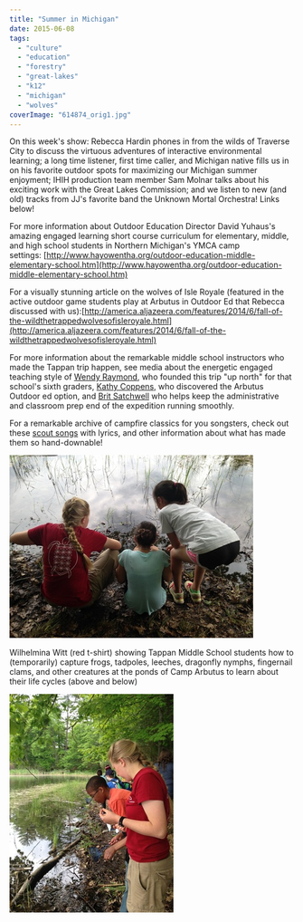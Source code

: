 ```yaml
---
title: "Summer in Michigan"
date: 2015-06-08
tags: 
  - "culture"
  - "education"
  - "forestry"
  - "great-lakes"
  - "k12"
  - "michigan"
  - "wolves"
coverImage: "614874_orig1.jpg"
---
```


On this week's show: Rebecca Hardin phones in from the wilds of Traverse City to discuss the virtuous adventures of interactive environmental learning; a long time listener, first time caller, and Michigan native fills us in on his favorite outdoor spots for maximizing our Michigan summer enjoyment; IHIH production team member Sam Molnar talks about his exciting work with the Great Lakes Commission; and we listen to new (and old) tracks from JJ's favorite band the Unknown Mortal Orchestra! Links below!

<!--more-->

For more information about Outdoor Education Director David Yuhaus's amazing engaged learning short course curriculum for elementary, middle, and high school students in Northern Michigan's YMCA camp settings: [http://www.hayowentha.org/outdoor-education-middle-elementary-school.htm](http://www.hayowentha.org/outdoor-education-middle-elementary-school.htm)

For a visually stunning article on the wolves of Isle Royale (featured in the active outdoor game students play at Arbutus in Outdoor Ed that Rebecca discussed with us):[http://america.aljazeera.com/features/2014/6/fall-of-the-wildthetrappedwolvesofisleroyale.html](http://america.aljazeera.com/features/2014/6/fall-of-the-wildthetrappedwolvesofisleroyale.html)

For more information about the remarkable middle school instructors who made the Tappan trip happen, see media about the energetic engaged teaching style of [Wendy Raymond](http://news.a2schools.org/tappan-schools-wendy-raymond-taking-the-law-into-her-own-class/), who founded this trip "up north" for that school's sixth graders, [Kathy Coppens,](http://news.a2schools.org/interest-grows-for-students-teachers-and-community-at-tappan-agrarian-garden/) who discovered the Arbutus Outdoor ed option, and [Brit Satchwell](http://satchwell.weebly.com/) who helps keep the administrative and classroom prep end of the expedition running smoothly.

For a remarkable archive of campfire classics for you songsters, check out these [scout songs](http://www.scoutsongs.com/) with lyrics, and other information about what has made them so hand-downable!

![Picture](images/16477271.jpg)

Wilhelmina Witt (red t-shirt) showing Tappan Middle School students how to (temporarily) capture frogs, tadpoles, leeches, dragonfly nymphs, fingernail clams, and other creatures at the ponds of Camp Arbutus to learn about their life cycles (above and below)

![Picture](images/91311581.jpg)
